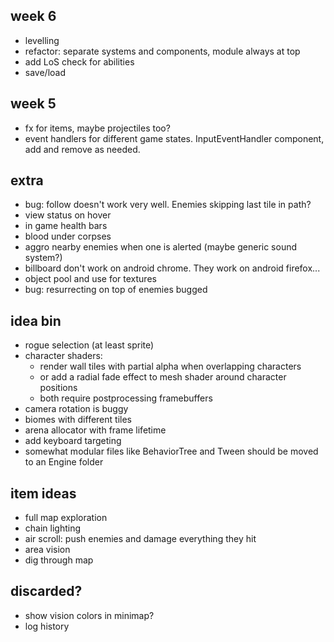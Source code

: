 ## week 6
- levelling
- refactor: separate systems and components, module always at top
- add LoS check for abilities
- save/load

## week 5
- fx for items, maybe projectiles too?
- event handlers for different game states. InputEventHandler component, add and remove as needed.

## extra
- bug: follow doesn't work very well. Enemies skipping last tile in path?
- view status on hover
- in game health bars
- blood under corpses
- aggro nearby enemies when one is alerted (maybe generic sound system?)
- billboard don't work on android chrome. They work on android firefox...
- object pool and use for textures
- bug: resurrecting on top of enemies bugged

## idea bin
- rogue selection (at least sprite)
- character shaders:
  - render wall tiles with partial alpha when overlapping characters
  - or add a radial fade effect to mesh shader around character positions
  - both require postprocessing framebuffers
- camera rotation is buggy
- biomes with different tiles
- arena allocator with frame lifetime
- add keyboard targeting
- somewhat modular files like BehaviorTree and Tween should be moved to an Engine folder

## item ideas
- full map exploration
- chain lighting
- air scroll: push enemies and damage everything they hit
- area vision
- dig through map

## discarded?
- show vision colors in minimap?
- log history
